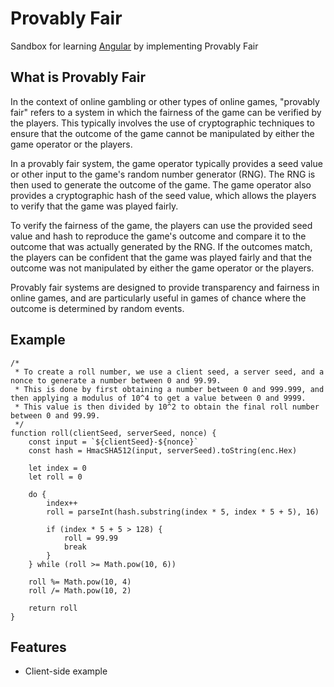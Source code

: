 # Provably Fair

Sandbox for learning [Angular](https://angular.io) by implementing Provably Fair

## What is Provably Fair

In the context of online gambling or other types of online games, "provably fair" refers to a system in which the fairness of the game can be verified by the players. This typically involves the use of cryptographic techniques to ensure that the outcome of the game cannot be manipulated by either the game operator or the players.

In a provably fair system, the game operator typically provides a seed value or other input to the game's random number generator (RNG). The RNG is then used to generate the outcome of the game. The game operator also provides a cryptographic hash of the seed value, which allows the players to verify that the game was played fairly.

To verify the fairness of the game, the players can use the provided seed value and hash to reproduce the game's outcome and compare it to the outcome that was actually generated by the RNG. If the outcomes match, the players can be confident that the game was played fairly and that the outcome was not manipulated by either the game operator or the players.

Provably fair systems are designed to provide transparency and fairness in online games, and are particularly useful in games of chance where the outcome is determined by random events.

## Example

    /* 
     * To create a roll number, we use a client seed, a server seed, and a nonce to generate a number between 0 and 99.99.
     * This is done by first obtaining a number between 0 and 999.999, and then applying a modulus of 10^4 to get a value between 0 and 9999.
     * This value is then divided by 10^2 to obtain the final roll number between 0 and 99.99.
     */ 
    function roll(clientSeed, serverSeed, nonce) {
        const input = `${clientSeed}-${nonce}`
        const hash = HmacSHA512(input, serverSeed).toString(enc.Hex)

        let index = 0
        let roll = 0

        do {
            index++
            roll = parseInt(hash.substring(index * 5, index * 5 + 5), 16)

            if (index * 5 + 5 > 128) {
                roll = 99.99
                break
            }
        } while (roll >= Math.pow(10, 6))

        roll %= Math.pow(10, 4)
        roll /= Math.pow(10, 2)

        return roll
    }

## Features

- Client-side example
